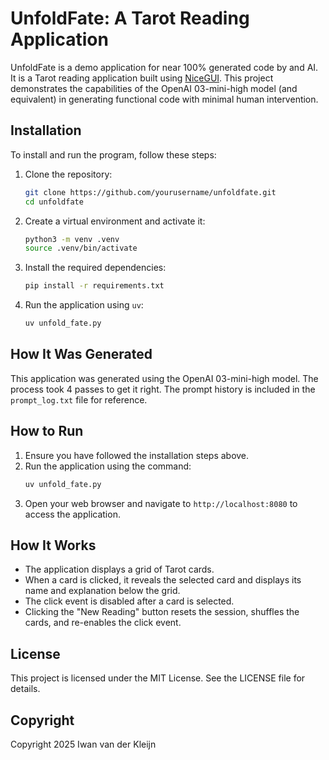 # UnfoldFate: A Tarot Reading Application

UnfoldFate is a demo application for near 100% generated code by and AI. It is a Tarot reading application built using [NiceGUI](https://nicegui.io/). This project demonstrates the capabilities of the OpenAI 03-mini-high model (and equivalent) in generating functional code with minimal human intervention.

## Installation

To install and run the program, follow these steps:

1. Clone the repository:
    ```sh
    git clone https://github.com/yourusername/unfoldfate.git
    cd unfoldfate
    ```

2. Create a virtual environment and activate it:
    ```sh
    python3 -m venv .venv
    source .venv/bin/activate
    ```

3. Install the required dependencies:
    ```sh
    pip install -r requirements.txt
    ```

4. Run the application using `uv`:
    ```sh
    uv unfold_fate.py
    ```

## How It Was Generated

This application was generated using the OpenAI 03-mini-high model. The process took 4 passes to get it right. The prompt history is included in the `prompt_log.txt` file for reference.

## How to Run

1. Ensure you have followed the installation steps above.
2. Run the application using the command:
    ```sh
    uv unfold_fate.py
    ```
3. Open your web browser and navigate to `http://localhost:8080` to access the application.

## How It Works

- The application displays a grid of Tarot cards.
- When a card is clicked, it reveals the selected card and displays its name and explanation below the grid.
- The click event is disabled after a card is selected.
- Clicking the "New Reading" button resets the session, shuffles the cards, and re-enables the click event.

## License

This project is licensed under the MIT License. See the LICENSE file for details.

## Copyright
Copyright 2025 Iwan van der Kleijn